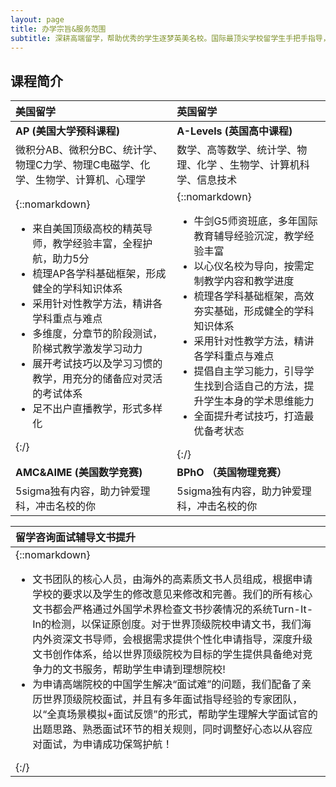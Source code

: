 ```yaml
---
layout: page
title: 办学宗旨&服务范围
subtitle: 深耕高端留学，帮助优秀的学生逐梦英美名校。国际最顶尖学校留学生手把手指导，把自己走过的路真实展现在学生面前。覆盖英美顶级名校中的大多数，根据学生需求匹配最适合的教师。让你的留学之路不再迷茫。
---
```



## 课程简介

| 美国留学 | 英国留学 |
| :------ | :------ |
| **AP (美国大学预科课程)** | **A-Levels (英国高中课程)**  |
| 微积分AB、微积分BC、统计学、物理C力学、物理C电磁学、化学、生物学、计算机、心理学| 数学、高等数学、统计学、物理、化学 、生物学、计算机科学、信息技术|
|{::nomarkdown}<ul><li> 来自美国顶级高校的精英导师，教学经验丰富，全程护航，助力5分 </li><li> 梳理AP各学科基础框架，形成健全的学科知识体系 </li><li> 采用针对性教学方法，精讲各学科重点与难点 </li><li> 多维度，分章节的阶段测试，阶梯式教学激发学习动力 </li><li> 展开考试技巧以及学习习惯的教学，用充分的储备应对灵活的考试体系 </li><li>足不出户直播教学，形式多样化</li></ul>{:/}|{::nomarkdown}<ul><li> 牛剑G5师资班底，多年国际教育辅导经验沉淀，教学经验丰富 </li><li> 以心仪名校为导向，按需定制教学内容和教学进度 </li><li> 梳理各学科基础框架，高效夯实基础，形成健全的学科知识体系 </li><li> 采用针对性教学方法，精讲各学科重点与难点 </li><li> 提倡自主学习能力，引导学生找到合适自己的方法，提升学生本身的学术思维能力 </li><li> 全面提升考试技巧，打造最优备考状态 </li></ul>{:/}|
| **AMC&AIME (美国数学竞赛)** | **BPhO （英国物理竞赛）** |
| 5sigma独有内容，助力钟爱理科，冲击名校的你| 5sigma独有内容，助力钟爱理科，冲击名校的你 |


| **留学咨询面试辅导文书提升** |
| :------ |
| {::nomarkdown}<ul><li>文书团队的核心人员，由海外的高素质文书人员组成，根据申请学校的要求以及学生的修改意见来修改和完善。我们的所有核心文书都会严格通过外国学术界检查文书抄袭情况的系统Turn-It-In的检测，以保证原创度。对于世界顶级院校申请文书，我们海内外资深文书导师，会根据需求提供个性化申请指导，深度升级文书创作体系，给以世界顶级院校为目标的学生提供具备绝对竞争力的文书服务，帮助学生申请到理想院校! </li><li> 为申请高端院校的中国学生解决“面试难”的问题，我们配备了亲历世界顶级院校面试，并且有多年面试指导经验的专家团队，以“全真场景模拟+面试反馈”的形式，帮助学生理解大学面试官的出题思路、熟悉面试环节的相关规则，同时调整好心态以从容应对面试，为申请成功保驾护航！</li></ul>{:/} |























